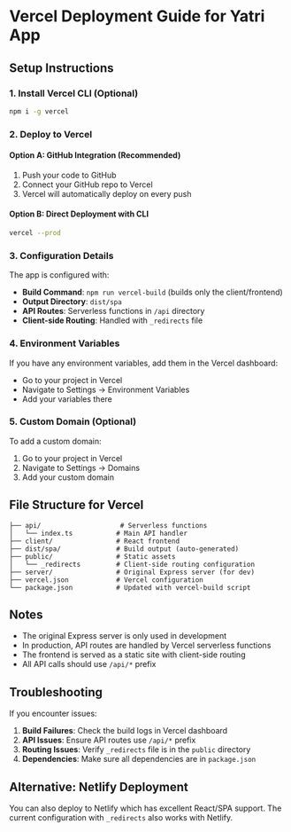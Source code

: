 # Vercel Deployment Guide for Yatri App

## Setup Instructions

### 1. Install Vercel CLI (Optional)
```bash
npm i -g vercel
```

### 2. Deploy to Vercel

#### Option A: GitHub Integration (Recommended)
1. Push your code to GitHub
2. Connect your GitHub repo to Vercel
3. Vercel will automatically deploy on every push

#### Option B: Direct Deployment with CLI
```bash
vercel --prod
```

### 3. Configuration Details

The app is configured with:

- **Build Command**: `npm run vercel-build` (builds only the client/frontend)
- **Output Directory**: `dist/spa`
- **API Routes**: Serverless functions in `/api` directory
- **Client-side Routing**: Handled with `_redirects` file

### 4. Environment Variables

If you have any environment variables, add them in the Vercel dashboard:
- Go to your project in Vercel
- Navigate to Settings → Environment Variables
- Add your variables there

### 5. Custom Domain (Optional)

To add a custom domain:
1. Go to your project in Vercel
2. Navigate to Settings → Domains
3. Add your custom domain

## File Structure for Vercel

```
├── api/                    # Serverless functions
│   └── index.ts           # Main API handler
├── client/                # React frontend
├── dist/spa/              # Build output (auto-generated)
├── public/                # Static assets
│   └── _redirects         # Client-side routing configuration
├── server/                # Original Express server (for dev)
├── vercel.json            # Vercel configuration
└── package.json           # Updated with vercel-build script
```

## Notes

- The original Express server is only used in development
- In production, API routes are handled by Vercel serverless functions
- The frontend is served as a static site with client-side routing
- All API calls should use `/api/*` prefix

## Troubleshooting

If you encounter issues:

1. **Build Failures**: Check the build logs in Vercel dashboard
2. **API Issues**: Ensure API routes use `/api/*` prefix
3. **Routing Issues**: Verify `_redirects` file is in the `public` directory
4. **Dependencies**: Make sure all dependencies are in `package.json`

## Alternative: Netlify Deployment

You can also deploy to Netlify which has excellent React/SPA support. The current configuration with `_redirects` also works with Netlify.
